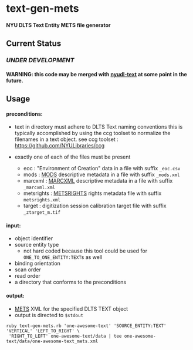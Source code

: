 # text-gen-mets

#### NYU DLTS Text Entity METS file generator

## Current Status

### *UNDER DEVELOPMENT*
#### WARNING: this code may be merged with [nyudl-text](https://github.com/NYULibraries/nyudl-text) at some point in the future.

## Usage

#### preconditions:
     
- text in directory must adhere to DLTS Text naming conventions
  this is typically accomplished by using the ccg toolset to
  normalize the filenames in a text object.
  see ccg toolset : https://github.com/NYULibraries/ccg

- exactly one of each of the files must be present
  - eoc  : "Environment of Creation" data in a file with suffix ```_eoc.csv```
  - mods : [MODS](http://www.loc.gov/standards/mods/) descriptive metadata in a file with suffix ```_mods.xml```
  - marcxml : [MARCXML](http://www.loc.gov/standards/marcxml/) descriptive metadata in a file with suffix ```_marcxml.xml```
  - metsrights : [METSRIGHTS](http://www.loc.gov/standards/rights/METSRights.xsd) rights metadata file with suffix ```metsrights.xml```
  - target : digitization session calibration target file with suffix ```_ztarget_m.tif```

#### input:
- object identifier
- source entity type 
  - not hard coded because this tool could be used for ```ONE_TO_ONE_ENTITY:TEXT```s as well
- binding orientation
- scan order
- read order
- a directory that conforms to the preconditions

#### output:
- [METS](http://www.loc.gov/standards/mets/) XML for the specified DLTS TEXT object
- output is directed to ```$stdout```

```
ruby text-gen-mets.rb 'one-awesome-text' 'SOURCE_ENTITY:TEXT' 'VERTICAL' 'LEFT_TO_RIGHT' \
 'RIGHT_TO_LEFT' one-awesome-text/data | tee one-awesome-text/data/one-awesome-text_mets.xml
```
